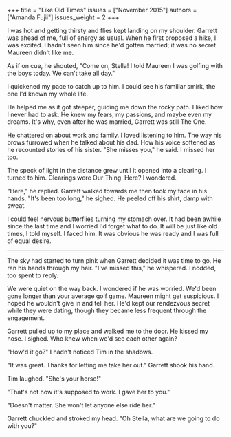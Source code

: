 +++
title = "Like Old Times"
issues = ["November 2015"]
authors = ["Amanda Fujii"]
issues_weight = 2
+++

I was hot and getting thirsty and flies kept landing on my shoulder. Garrett was ahead of me, full of energy as usual. When he first proposed a hike, I was excited. I hadn't seen him since he'd gotten married; it was no secret Maureen didn't like me.

As if on cue, he shouted, "Come on, Stella! I told Maureen I was golfing with the boys today. We can't take all day."

I quickened my pace to catch up to him. I could see his familiar smirk, the one I'd known my whole life.

He helped me as it got steeper, guiding me down the rocky path. I liked how I never had to ask. He knew my fears, my passions, and maybe even my dreams. It's why, even after he was married, Garrett was still The One.

He chattered on about work and family. I loved listening to him. The way his brows furrowed when he talked about his dad. How his voice softened as he recounted stories of his sister. "She misses you," he said. I missed her too.

The speck of light in the distance grew until it opened into a clearing. I turned to him. Clearings were Our Thing. Here? I wondered.

"Here," he replied. Garrett walked towards me then took my face in his hands. "It's been too long," he sighed. He peeled off his shirt, damp with sweat.

I could feel nervous butterflies turning my stomach over. It had been awhile since the last time and I worried I'd forget what to do. It will be just like old times, I told myself. I faced him. It was obvious he was ready and I was full of equal desire.

---

The sky had started to turn pink when Garrett decided it was time to go. He ran his hands through my hair. "I've missed this," he whispered. I nodded, too spent to reply.

We were quiet on the way back. I wondered if he was worried. We'd been gone longer than your average golf game. Maureen might get suspicious. I hoped he wouldn't give in and tell her. He'd kept our rendezvous secret while they were dating, though they became less frequent through the engagement.

Garrett pulled up to my place and walked me to the door. He kissed my nose. I sighed. Who knew when we'd see each other again?

"How'd it go?" I hadn't noticed Tim in the shadows.

"It was great. Thanks for letting me take her out." Garrett shook his hand.

Tim laughed. "She's your horse!"

"That's not how it's supposed to work. I gave her to you."

"Doesn't matter. She won't let anyone else ride her."

Garrett chuckled and stroked my head. "Oh Stella, what are we going to do with you?"
